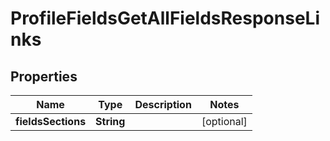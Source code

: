 

# ProfileFieldsGetAllFieldsResponseLinks


## Properties

| Name | Type | Description | Notes |
|------------ | ------------- | ------------- | -------------|
|**fieldsSections** | **String** |  |  [optional] |



